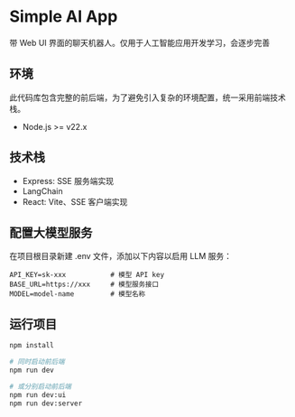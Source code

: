 # Simple AI App

带 Web UI 界面的聊天机器人。仅用于人工智能应用开发学习，会逐步完善

## 环境

此代码库包含完整的前后端，为了避免引入复杂的环境配置，统一采用前端技术栈。

- Node.js >= v22.x

## 技术栈

- Express: SSE 服务端实现
- LangChain
- React: Vite、SSE 客户端实现

## 配置大模型服务

在项目根目录新建 .env 文件，添加以下内容以启用 LLM 服务：

```shell
API_KEY=sk-xxx           # 模型 API key
BASE_URL=https://xxx     # 模型服务接口
MODEL=model-name         # 模型名称
```

## 运行项目

```bash
npm install

# 同时启动前后端
npm run dev

# 或分别启动前后端
npm run dev:ui
npm run dev:server
```
